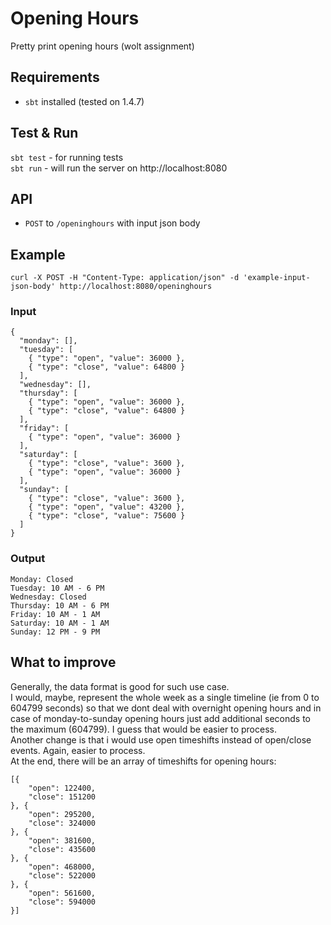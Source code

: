 # Opening Hours
Pretty print opening hours (wolt assignment)  

## Requirements
- `sbt` installed (tested on 1.4.7)  

## Test & Run
`sbt test` - for running tests  
`sbt run` - will run the server on http://localhost:8080  

## API
- `POST` to `/openinghours` with input json body  

## Example
`curl -X POST -H "Content-Type: application/json" -d 'example-input-json-body' http://localhost:8080/openinghours`

### Input
```
{
  "monday": [],
  "tuesday": [
    { "type": "open", "value": 36000 },
    { "type": "close", "value": 64800 }
  ],
  "wednesday": [],
  "thursday": [
    { "type": "open", "value": 36000 },
    { "type": "close", "value": 64800 }
  ],
  "friday": [
    { "type": "open", "value": 36000 }
  ],
  "saturday": [
    { "type": "close", "value": 3600 },
    { "type": "open", "value": 36000 }
  ],
  "sunday": [
    { "type": "close", "value": 3600 },
    { "type": "open", "value": 43200 },
    { "type": "close", "value": 75600 }
  ]
}
```

### Output
```
Monday: Closed
Tuesday: 10 AM - 6 PM
Wednesday: Closed
Thursday: 10 AM - 6 PM
Friday: 10 AM - 1 AM
Saturday: 10 AM - 1 AM
Sunday: 12 PM - 9 PM
```

## What to improve
Generally, the data format is good for such use case.  
I would, maybe, represent the whole week as a single timeline (ie from 0 to 604799 seconds) so that we dont deal with overnight opening hours and in case of monday-to-sunday opening hours just add additional seconds to the maximum (604799). I guess that would be easier to process.  
Another change is that i would use open timeshifts instead of open/close events. Again, easier to process.  
At the end, there will be an array of timeshifts for opening hours:
```
[{
    "open": 122400,
    "close": 151200
}, {
    "open": 295200,
    "close": 324000
}, {
    "open": 381600,
    "close": 435600
}, {
    "open": 468000,
    "close": 522000
}, {
    "open": 561600,
    "close": 594000
}]
```
